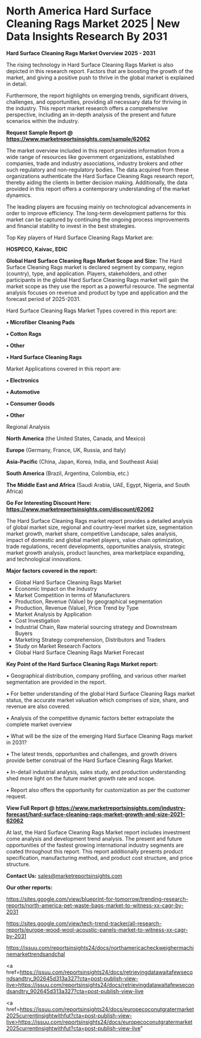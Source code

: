 # North America Hard Surface Cleaning Rags Market 2025 | New Data Insights Research By 2031

<Strong> Hard Surface Cleaning Rags Market Overview 2025 - 2031</strong>

The rising technology in Hard Surface Cleaning Rags Market is also depicted in this research report. Factors that are boosting the growth of the market, and giving a positive push to thrive in the global market is explained in detail.

Furthermore, the report highlights on emerging trends, significant drivers, challenges, and opportunities, providing all necessary data for thriving in the industry. This report market research offers a comprehensive perspective, including an in-depth analysis of the present and future scenarios within the industry.

<strong>Request Sample Report @ <a href=https://www.marketreportsinsights.com/sample/62062>https://www.marketreportsinsights.com/sample/62062</a></strong>

The market overview included in this report provides information from a wide range of resources like government organizations, established companies, trade and industry associations, industry brokers and other such regulatory and non-regulatory bodies. The data acquired from these organizations authenticate the Hard Surface Cleaning Rags research report, thereby aiding the clients in better decision making. Additionally, the data provided in this report offers a contemporary understanding of the market dynamics.

The leading players are focusing mainly on technological advancements in order to improve efficiency. The long-term development patterns for this market can be captured by continuing the ongoing process improvements and financial stability to invest in the best strategies.

Top Key players of Hard Surface Cleaning Rags Market are:

<strong>HOSPECO, Kaivac, EDIC</strong>

<strong><b>Global Hard Surface Cleaning Rags Market Scope and Size:</b></strong>
The Hard Surface Cleaning Rags market is declared segment by company, region (country), type, and application. Players, stakeholders, and other participants in the global Hard Surface Cleaning Rags market will gain the market scope as they use the report as a powerful resource. The segmental analysis focuses on revenue and product by type and application and the forecast period of 2025-2031.

Hard Surface Cleaning Rags Market Types covered in this report are:

<strong>• Microfiber Cleaning Pads

• Cotton Rags

• Other

• Hard Surface Cleaning Rags</strong>

Market Applications covered in this report are:

<strong>• Electronics

• Automotive

• Consumer Goods

• Other</strong> 

Regional Analysis

<strong>North America</strong> (the United States, Canada, and Mexico)

<strong>Europe</strong> (Germany, France, UK, Russia, and Italy)

<strong>Asia-Pacific</strong> (China, Japan, Korea, India, and Southeast Asia)

<strong>South America</strong> (Brazil, Argentina, Colombia, etc.)

<strong>The Middle East and Africa</strong> (Saudi Arabia, UAE, Egypt, Nigeria, and South Africa)

<strong>Go For Interesting Discount Here: <a href=https://www.marketreportsinsights.com/discount/62062>https://www.marketreportsinsights.com/discount/62062</a></strong>

The Hard Surface Cleaning Rags market report provides a detailed analysis of global market size, regional and country-level market size, segmentation market growth, market share, competitive Landscape, sales analysis, impact of domestic and global market players, value chain optimization, trade regulations, recent developments, opportunities analysis, strategic market growth analysis, product launches, area marketplace expanding, and technological innovations.

<strong><b>Major factors covered in the report:</b></strong>
<ul>
  <li>Global Hard Surface Cleaning Rags Market </li>
  <li>Economic Impact on the Industry</li>
  <li>Market Competition in terms of Manufacturers</li>
  <li>Production, Revenue (Value) by geographical segmentation</li>
  <li>Production, Revenue (Value), Price Trend by Type</li>
  <li>Market Analysis by Application</li>
  <li>Cost Investigation</li>
  <li>Industrial Chain, Raw material sourcing strategy and Downstream Buyers</li>
  <li>Marketing Strategy comprehension, Distributors and Traders</li>
  <li>Study on Market Research Factors</li>
  <li>Global Hard Surface Cleaning Rags Market Forecast</li>
</ul>

<strong><b>Key Point of the Hard Surface Cleaning Rags Market report:</b></strong>

• Geographical distribution, company profiling, and various other market segmentation are provided in the report.

• For better understanding of the global Hard Surface Cleaning Rags market status, the accurate market valuation which comprises of size, share, and revenue are also covered.

• Analysis of the competitive dynamic factors better extrapolate the complete market overview

• What will be the size of the emerging Hard Surface Cleaning Rags market in 2031?

• The latest trends, opportunities and challenges, and growth drivers provide better construal of the Hard Surface Cleaning Rags Market.

• In-detail industrial analysis, sales study, and production understanding shed more light on the future market growth rate and scope.

• Report also offers the opportunity for customization as per the customer request.

<strong><b>View Full Report @ <a href=https://www.marketreportsinsights.com/industry-forecast/hard-surface-cleaning-rags-market-growth-and-size-2021-62062>https://www.marketreportsinsights.com/industry-forecast/hard-surface-cleaning-rags-market-growth-and-size-2021-62062</a></b></strong>


At last, the Hard Surface Cleaning Rags Market report includes investment come analysis and development trend analysis. The present and future opportunities of the fastest growing international industry segments are coated throughout this report. This report additionally presents product specification, manufacturing method, and product cost structure, and price structure.

<strong>Contact Us:</strong>
sales@marketreportsinsights.com

<strong>Our other reports:</strong>

<a href=https://sites.google.com/view/blueprint-for-tomorrow/trending-research-reports/north-america-pet-waste-bags-market-to-witness-xx-cagr-by-2031>https://sites.google.com/view/blueprint-for-tomorrow/trending-research-reports/north-america-pet-waste-bags-market-to-witness-xx-cagr-by-2031</a>

<a href=https://sites.google.com/view/tech-trend-tracker/all-research-reports/europe-wood-wool-acoustic-panels-market-to-witness-xx-cagr-by-2031>https://sites.google.com/view/tech-trend-tracker/all-research-reports/europe-wood-wool-acoustic-panels-market-to-witness-xx-cagr-by-2031</a>

<a href=https://issuu.com/reportsinsights24/docs/northamericacheckweighermachinemarkettrendsandchal>https://issuu.com/reportsinsights24/docs/northamericacheckweighermachinemarkettrendsandchal</a>

<a href=https://issuu.com/reportsinsights24/docs/retrievingdatawaitafewsecondsandtry_902645d313a327?cta=post-publish-view-live>https://issuu.com/reportsinsights24/docs/retrievingdatawaitafewsecondsandtry_902645d313a327?cta=post-publish-view-live</a>

<a href=https://issuu.com/reportsinsights24/docs/europecoconutgratermarket2025currentinsightwithfut?cta=post-publish-view-live>https://issuu.com/reportsinsights24/docs/europecoconutgratermarket2025currentinsightwithfut?cta=post-publish-view-live</a>"
